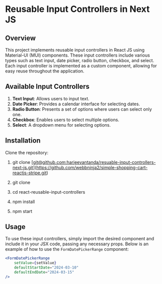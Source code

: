 # Reusable Input Controllers in Next JS

## Overview
This project implements reusable input controllers in React JS using Material-UI (MUI) components. These input controllers include various types such as text input, date picker, radio button, checkbox, and select. Each input controller is implemented as a custom component, allowing for easy reuse throughout the application.

## Available Input Controllers

1. **Text Input**: Allows users to input text.
2. **Date Picker**: Provides a calendar interface for selecting dates.
3. **Radio Button**: Presents a set of options where users can select only one.
4. **Checkbox**: Enables users to select multiple options.
5. **Select**: A dropdown menu for selecting options.


## Installation

Clone the repository:
1. git clone [[git@github.com:harjeevantanda/resuable-input-controllers-next-js.git](https://github.com/webbninja2/simple-shopping-cart-reactjs-stripe.git)](https://github.com/webbninja2/simple-shopping-cart-reactjs-stripe.git)
1. git clone 
2. cd react-reusable-input-controllers

3. npm install 

4. npm start



## Usage

To use these input controllers, simply import the desired component and include it in your JSX code, passing any necessary props. Below is an example of how to use the `FormDatePickerRange` component:

```jsx
<FormDatePickerRange
    setValue={setValue}
    defaultStartDate="2024-03-10"
    defaultEndDate="2024-03-15"
/>

